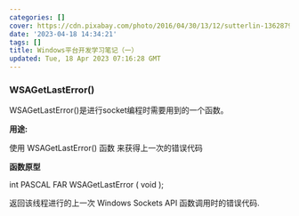 ```yaml
---
categories: []
cover: https://cdn.pixabay.com/photo/2016/04/30/13/12/sutterlin-1362879__340.jpg
date: '2023-04-18 14:34:21'
tags: []
title: Windows平台开发学习笔记（一）
updated: Tue, 18 Apr 2023 07:16:28 GMT
---
```

### WSAGetLastError()

WSAGetLastError()是进行socket编程时需要用到的一个函数。

**用途:**

使用 WSAGetLastError() 函数 来获得上一次的错误代码

**函数原型**

int PASCAL FAR WSAGetLastError ( void );

返回该线程进行的上一次 Windows Sockets API 函数调用时的错误代码.
